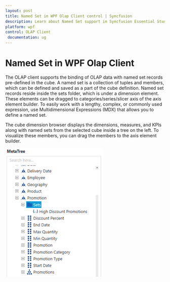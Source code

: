 ```yaml
---
layout: post
title: Named Set in WPF Olap Client control | Syncfusion
description: Learn about Named Set support in Syncfusion Essential Studio WPF Olap Client control, its elements and more details.
platform: wpf
control: OLAP Client
 documentation: ug
---
```


# Named Set in WPF Olap Client

The OLAP client supports the binding of OLAP data with named set records pre-defined in the cube. A named set is a collection of tuples and members, which can be defined and saved as a part of the cube definition. Named set records reside inside the sets folder, which is under a dimension element. These elements can be dragged to categories/series/slicer axis of the axis element builder. To easily work with a lengthy, complex, or commonly used expression, use Multidimensional Expressions (MDX) that allows you to define a named set.

The cube dimension browser displays the dimensions, measures, and KPIs along with named sets from the selected cube inside a tree on the left. To visualize these members, you can drag the members to the axis element builder.

![To display the named sets in the cude dimension browser](Named-Sets_images/Named-Sets_img1.png)



